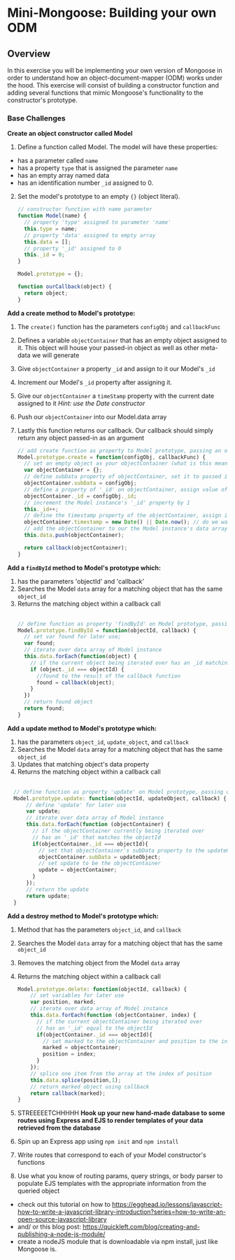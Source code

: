 # Mini-Mongoose: Building your own ODM

## Overview

In this exercise you will be implementing your own version of Mongoose in order to understand how an object-document-mapper (ODM) works under the hood. This exercise will consist of building a constructor function and adding several functions that mimic Mongoose's functionality to the constructor's prototype.

### Base Challenges

**Create an object constructor called Model**

1.  Define a function called Model. The model will have these properties:
  - has a parameter called `name`
  - has a property `type` that is assigned the parameter `name`
  - has an empty array named data
  - has an identification number `_id` assigned to 0.
2. Set the model's prototype to an empty `{}` (object literal).

   ```js
   // constructor function with name parameter
   function Model(name) {
     // property 'type' assigned to parameter 'name'
     this.type = name;
     // property 'data' assigned to empty array
     this.data = [];
     // property '_id' assigned to 0
     this._id = 0;
   }

   Model.prototype = {};

   function ourCallback(object) {
     return object;
   }
   ```

**Add a create method to Model's prototype:**

1. The `create()` function has the parameters `configObj` and `callbackFunc`
2. Defines a variable `objectContainer` that has an empty object assigned to it.  This object will house your passed-in object as well as other meta-data we will generate
3. Give `objectContainer` a property `_id` and assign to it our Model's `_id`
4. Increment our Model's `_id` property after assigning it.
5. Give our `objectContainer` a `timeStamp` property with the current date assigned to it *Hint: use the Date constructor*
6. Push our `objectContainer` into our Model.data array
7. Lastly this function returns our callback. Our callback should simply return any object passed-in as an argument

    ```js
    // add create function as property to Model prototype, passing an object for configuration and a callback function
    Model.prototype.create = function(configObj, callbackFunc) {
      // set an empty object as your objectContainer (what is this meant to be? Better name?)
      var objectContainer = {};
      // define subData property of objectContainer, set it to passed in object
      objectContainer.subData = configObj;
      // define a property of '_id' on objectContainer, assign value of configObj's '_id' property
      objectContainer._id = configObj._id;
      // increment the Model instance's '_id' property by 1
      this._id++;
      // define the timestamp property of the objectContainer, assign it to
      objectContainer.timestamp = new Date() || Date.now(); // do we want to the Unix timestamp?
      // add the objectContainer to our the Model instance's data array
      this.data.push(objectContainer);

      return callback(objectContainer);
    }
    ```

**Add a `findById` method to Model's prototype which:**

1. has the parameters 'objectId' and 'callback'
2. Searches the Model `data` array for a matching object that has the same `object_id`
3. Returns the matching object within a callback call
    <br><br>
    ```js
    // define function as property 'findById' on Model prototype, passing objectId (an integer, and a callback function)
    Model.prototype.findById = function(objectId, callback) {
      // set var found for later use;
      var found;
      // iterate over data array of Model instance
      this.data.forEach(function(object) {
        // if the current object being iterated over has an _id matching the objectId
        if (object._id === objectId) {
          //found to the result of the callback function
          found = callback(object);
        }
      })
      // return found object
      return found;
    }
    ```

**Add a update method to Model's prototype which:**

1. has the parameters `object_id`, `update_object`, and `callback`
2. Searches the Model `data` array for a matching object that has the same `object_id`
3. Updates that matching object's data property
4. Returns the matching object within a callback call
<br><br>

  ```js
    // define function as property 'update' on Model prototype, passing objectId (an integer, and a callback function)
    Model.prototype.update: function(objectId, updateObject, callback) {
        // define 'update' for later use
        var update;
        // iterate over data array of Model instance
        this.data.forEach(function (objectContainer) {
          // if the objectContainer currently being iterated over
          // has an '_id' that matches the objectId
          if(objectContainer._id === objectId){
            // set that objectContainer's subData property to the updateObject
            objectContainer.subData = updateObject;
            // set update to be the objectContainer
            update = objectContainer;
          }
        });
        // return the update
        return update;
    }
 ```

**Add a destroy method to Model's prototype which:**

1. Method that has the parameters `object_id`, and `callback`
2. Searches the Model `data` array for a matching object that has the same `object_id`
3. Removes the matching object from the Model `data` array
4. Returns the matching object within a callback call

    ```js
    Model.prototype.delete: function(objectId, callback) {
        // set variables for later use
        var position, marked;
        // iterate over data array of Model instance
        this.data.forEach(function (objectContainer, index) {
          // if the current objectContainer being iterated over
          // has an '_id' equal to the objectId
          if(objectContainer._id === objectId){
            // set marked to the objectContainer and position to the index
            marked = objectContainer;
            position = index;
          }
        });
        // splice one item from the array at the index of position
        this.data.splice(position,1);
        // return marked object using callback
        return callback(marked);
    }
    ```

4. STREEEEETCHHHHH
  **Hook up your new hand-made database to some routes using Express and EJS to render templates of your data retrieved from the database**
  1. Spin up an Express app using `npm init` and `npm install`
  2. Write routes that correspond to each of your Model constructor's functions
  3. Use what you know of routing params, query strings, or body parser to populate EJS templates with the appropriate information from the queried object

  - check out this tutorial on how to https://egghead.io/lessons/javascript-how-to-write-a-javascript-library-introduction?series=how-to-write-an-open-source-javascript-library
  - and/ or this blog post: https://quickleft.com/blog/creating-and-publishing-a-node-js-module/
  - create a nodeJS module that is downloadable via npm install, just like Mongoose is.
